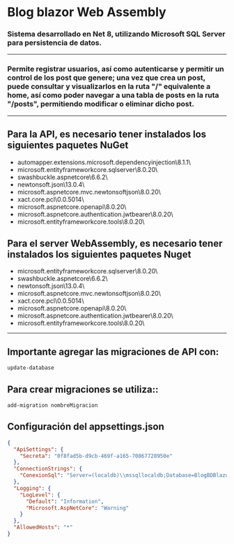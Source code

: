 # Blog blazor Web Assembly #
### Sistema desarrollado en Net 8, utilizando Microsoft SQL Server para persistencia de datos. ###
___
### Permite registrar usuarios, así como autenticarse y permitir un control de los post que genere; una vez que crea un post, puede consultar y visualizarlos en la ruta "/" equivalente a home, así como poder navegar a una tabla de posts en la ruta "/posts", permitiendo modificar o eliminar dicho post. ### 
___
## Para la API, es necesario tener instalados los siguientes paquetes NuGet ##
- automapper.extensions.microsoft.dependencyinjection\8.1.1\
- microsoft.entityframeworkcore.sqlserver\8.0.20\
- swashbuckle.aspnetcore\6.6.2\
- newtonsoft.json\13.0.4\
- microsoft.aspnetcore.mvc.newtonsoftjson\8.0.20\
- xact.core.pcl\0.0.5014\
- microsoft.aspnetcore.openapi\8.0.20\
- microsoft.aspnetcore.authentication.jwtbearer\8.0.20\
- microsoft.entityframeworkcore.tools\8.0.20\

## Para el server WebAssembly, es necesario tener instalados los siguientes paquetes Nuget  ##
- microsoft.entityframeworkcore.sqlserver\8.0.20\
- swashbuckle.aspnetcore\6.6.2\
- newtonsoft.json\13.0.4\
- microsoft.aspnetcore.mvc.newtonsoftjson\8.0.20\
- xact.core.pcl\0.0.5014\
- microsoft.aspnetcore.openapi\8.0.20\
- microsoft.aspnetcore.authentication.jwtbearer\8.0.20\
- microsoft.entityframeworkcore.tools\8.0.20\
___
## Importante agregar las migraciones de API con: ##
```nuget
update-database
```
## Para crear migraciones se utiliza:: ##
```nuget
add-migration nombreMigracion
```

## Configuración del appsettings.json ##
```json
{
  "ApiSettings": {
    "Secreta": "0f8fad5b-d9cb-469f-a165-70867728950e"
  },
  "ConnectionStrings": {
    "ConexionSql": "Server=(localdb)\\mssqllocaldb;Database=BlogBDBlazorWASM;Trusted_Connection=True;MultipleActiveResultSets=true"
  },
  "Logging": {
    "LogLevel": {
      "Default": "Information",
      "Microsoft.AspNetCore": "Warning"
    }
  },
  "AllowedHosts": "*"
}
```
